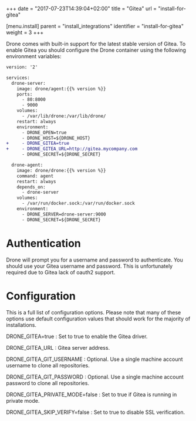 
+++
date = "2017-07-23T14:39:04+02:00"
title = "Gitea"
url = "install-for-gitea"

[menu.install]
  parent = "install_integrations"
  identifier = "install-for-gitea"
  weight = 3
+++

Drone comes with built-in support for the latest stable version of Gitea. To enable Gitea you should configure the Drone container using the following environment variables:

```diff
version: '2'

services:
  drone-server:
    image: drone/agent:{{% version %}}
    ports:
      - 80:8000
      - 9000
    volumes:
      - /var/lib/drone:/var/lib/drone/
    restart: always
    environment:
      - DRONE_OPEN=true
      - DRONE_HOST=${DRONE_HOST}
+     - DRONE_GITEA=true
+     - DRONE_GITEA_URL=http://gitea.mycompany.com
      - DRONE_SECRET=${DRONE_SECRET}

  drone-agent:
    image: drone/drone:{{% version %}}
    command: agent
    restart: always
    depends_on:
      - drone-server
    volumes:
      - /var/run/docker.sock:/var/run/docker.sock
    environment:
      - DRONE_SERVER=drone-server:9000
      - DRONE_SECRET=${DRONE_SECRET}
```

# Authentication

Drone will prompt you for a username and password to authenticate. You should use your Gitea username and password. This is unfortunately required due to Gitea lack of oauth2 support.

# Configuration

This is a full list of configuration options. Please note that many of these options use default configuration values that should work for the majority of installations.

DRONE_GITEA=true
: Set to true to enable the Gitea driver.

DRONE_GITEA_URL
: Gitea server address.

DRONE_GITEA_GIT_USERNAME
: Optional. Use a single machine account username to clone all repositories.

DRONE_GITEA_GIT_PASSWORD
: Optional. Use a single machine account password to clone all repositories.

DRONE_GITEA_PRIVATE_MODE=false
: Set to true if Gitea is running in private mode.

DRONE_GITEA_SKIP_VERIFY=false
: Set to true to disable SSL verification.

